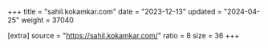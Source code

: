 +++
title = "sahil.kokamkar.com"
date = "2023-12-13"
updated = "2024-04-25"
weight = 37040

[extra]
source = "https://sahil.kokamkar.com/"
ratio = 8
size = 36
+++
